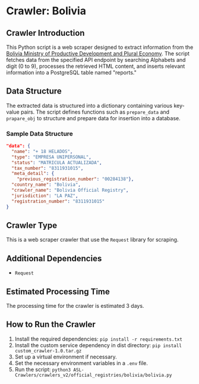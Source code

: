 # Crawler: Bolivia

## Crawler Introduction
This Python script is a web scraper designed to extract information from the [Bolivia Ministry of Productive Development and Plural Economy](https://miempresa.seprec.gob.bo/#/consulta-empresas?q=A). The script fetches data from the specified API endpoint by searching Alphabets and digit (0 to 9), processes the retrieved HTML content, and inserts relevant information into a PostgreSQL table named "reports."

## Data Structure
The extracted data is structured into a dictionary containing various key-value pairs. The script defines functions such as `prepare_data` and `prapare_obj` to structure and prepare data for insertion into a database.

### Sample Data Structure
```json
"data": {
  "name": "+ 18 HELADOS",
  "type": "EMPRESA UNIPERSONAL",
  "status": "MATRICULA ACTUALIZADA",
  "tax_number": "8311931015",
  "meta_detail": {
    "previous_registration_number": "00284138"},
  "country_name": "Bolivia",
  "crawler_name": "Bolivia Official Registry",
  "jurisdiction": "LA PAZ",
  "registration_number": "8311931015"
}
```

## Crawler Type
This is a web scraper crawler that use the `Request` library for scraping.

## Additional Dependencies
- `Request`

## Estimated Processing Time
The processing time for the crawler is estimated 3 days.

## How to Run the Crawler
1. Install the required dependencies: `pip install -r requirements.txt`
2. Install the custom service dependency in dist directory: `pip install custom_crawler-1.0.tar.gz` 
3. Set up a virtual environment if necessary.
4. Set the necessary environment variables in a `.env` file.
5. Run the script: `python3 ASL-Crawlers/crawlers_v2/official_registries/bolivia/bolivia.py`